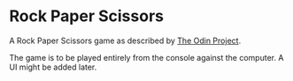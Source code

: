 # Rock Paper Scissors

A Rock Paper Scissors game as described by [The Odin Project](https://www.theodinproject.com/lessons/foundations-rock-paper-scissors).

The game is to be played entirely from the console against the computer. A UI might be added later.
